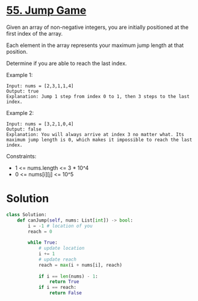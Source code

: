# [55. Jump Game](https://leetcode.com/problems/jump-game/)

Given an array of non-negative integers, you are initially positioned at the first index of the array.

Each element in the array represents your maximum jump length at that position.

Determine if you are able to reach the last index.

 

Example 1:

    Input: nums = [2,3,1,1,4]
    Output: true
    Explanation: Jump 1 step from index 0 to 1, then 3 steps to the last index.
Example 2:

    Input: nums = [3,2,1,0,4]
    Output: false
    Explanation: You will always arrive at index 3 no matter what. Its maximum jump length is 0, which makes it impossible to reach the last index.
 

Constraints:

- 1 <= nums.length <= 3 * 10^4
- 0 <= nums[i][j] <= 10^5

# Solution
```python
class Solution:
    def canJump(self, nums: List[int]) -> bool:
        i = -1 # location of you
        reach = 0
        
        while True:
            # update location
            i += 1
            # update reach
            reach = max(i + nums[i], reach)
            
            if i == len(nums) - 1:
                return True
            if i == reach:
                return False
```